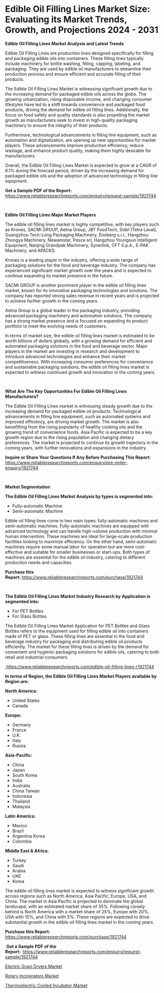 <p><h1>Edible Oil Filling Lines Market Size: Evaluating its Market Trends, Growth, and Projections 2024 - 2031</h1></p><p><strong>Edible Oil Filling Lines Market Analysis and Latest Trends</strong></p>
<p><p>Edible Oil Filling Lines are production lines designed specifically for filling and packaging edible oils into containers. These filling lines typically include machinery for bottle washing, filling, capping, labeling, and packaging. They are used by edible oil manufacturers to streamline their production process and ensure efficient and accurate filling of their products.</p><p>The Edible Oil Filling Lines Market is witnessing significant growth due to the increasing demand for packaged edible oils across the globe. The growing urbanization, rising disposable income, and changing consumer lifestyles have led to a shift towards convenience and packaged food products, driving the demand for edible oil filling lines. Additionally, the focus on food safety and quality standards is also propelling the market growth as manufacturers seek to invest in high-quality packaging machinery to ensure the integrity of their products.</p><p>Furthermore, technological advancements in filling line equipment, such as automation and digitalization, are opening up new opportunities for market players. These advancements improve production efficiency, reduce wastage, and enhance product quality, making them highly desirable for manufacturers.</p><p>Overall, the Edible Oil Filling Lines Market is expected to grow at a CAGR of 6.1% during the forecast period, driven by the increasing demand for packaged edible oils and the adoption of advanced technology in filling line equipment.</p></p>
<p><strong>Get a Sample PDF of the Report:&nbsp;</strong> <a href="https://www.reliableresearchreports.com/enquiry/request-sample/1921744">https://www.reliableresearchreports.com/enquiry/request-sample/1921744</a></p>
<p>&nbsp;</p>
<p><strong>Edible Oil Filling Lines Major Market Players</strong></p>
<p><p>The edible oil filling lines market is highly competitive, with key players such as Krones, SACMI GROUP, Aetna Group, JBT FoodTech, Sidel (Tetra Laval), Guangzhou Tech-Long Packaging Machinery, Enoberg s.r.l., Hangzhou Zhongya Machinery, Newamstar, Pesce srl, Hangzhou Youngsun Intelligent Equipment, Nanjing Grandpak Machinery, Synerlink, CFT S.p.A., E-PAK Machinery, and APACKS.</p><p>Krones is a leading player in the industry, offering a wide range of packaging solutions for the food and beverage industry. The company has experienced significant market growth over the years and is expected to continue expanding its market presence in the future.</p><p>SACMI GROUP is another prominent player in the edible oil filling lines market, known for its innovative packaging technologies and solutions. The company has reported strong sales revenue in recent years and is projected to achieve further growth in the coming years.</p><p>Aetna Group is a global leader in the packaging industry, providing advanced packaging machinery and automation solutions. The company has a strong market presence and is focused on expanding its product portfolio to meet the evolving needs of customers.</p><p>In terms of market size, the edible oil filling lines market is estimated to be worth billions of dollars globally, with a growing demand for efficient and automated packaging solutions in the food and beverage sector. Major players in the market are investing in research and development to introduce advanced technologies and enhance their market competitiveness. With increasing consumer preferences for convenience and sustainable packaging solutions, the edible oil filling lines market is expected to witness continued growth and innovation in the coming years.</p></p>
<p>&nbsp;</p>
<p><strong>What Are The Key Opportunities For Edible Oil Filling Lines Manufacturers?</strong></p>
<p><p>The Edible Oil Filling Lines market is witnessing steady growth due to the increasing demand for packaged edible oil products. Technological advancements in filling line equipment, such as automated systems and improved efficiency, are driving market growth. The market is also benefitting from the rising popularity of healthy cooking oils and the growing trend of convenience foods. Asia Pacific is expected to be a key growth region due to the rising population and changing dietary preferences. The market is projected to continue its growth trajectory in the coming years, with further innovations and expansions in the industry.</p></p>
<p><strong>Inquire or Share Your Questions If Any Before Purchasing This Report:</strong> <a href="https://www.reliableresearchreports.com/enquiry/pre-order-enquiry/1921744">https://www.reliableresearchreports.com/enquiry/pre-order-enquiry/1921744</a></p>
<p>&nbsp;</p>
<p><strong>Market Segmentation</strong></p>
<p><strong>The Edible Oil Filling Lines Market Analysis by types is segmented into:</strong></p>
<p><ul><li>Fully-automatic Machine</li><li>Semi-automatic Machine</li></ul></p>
<p><p>Edible oil filling lines come in two main types: fully-automatic machines and semi-automatic machines. Fully-automatic machines are equipped with advanced technology and can handle high-volume production with minimal human intervention. These machines are ideal for large-scale production facilities looking to maximize efficiency. On the other hand, semi-automatic machines require some manual labor for operation but are more cost-effective and suitable for smaller businesses or start-ups. Both types of machines are essential for the edible oil industry, catering to different production needs and capacities.</p></p>
<p><strong>Purchase this Report:&nbsp;</strong><a href="https://www.reliableresearchreports.com/purchase/1921744">https://www.reliableresearchreports.com/purchase/1921744</a></p>
<p>&nbsp;</p>
<p><strong>The Edible Oil Filling Lines Market Industry Research by Application is segmented into:</strong></p>
<p><ul><li>For PET Bottles</li><li>For Glass Bottles</li></ul></p>
<p><p>The Edible Oil Filling Lines Market Application for PET Bottles and Glass Bottles refers to the equipment used for filling edible oil into containers made of PET or glass. These filling lines are essential in the food and beverage industry for packaging and distributing edible oil products efficiently. The market for these filling lines is driven by the demand for convenient and hygienic packaging solutions for edible oils, catering to both retail and industrial consumers.</p></p>
<p><a href="https://www.reliableresearchreports.com/edible-oil-filling-lines-r1921744">&nbsp;https://www.reliableresearchreports.com/edible-oil-filling-lines-r1921744</a></p>
<p><strong>In terms of Region, the Edible Oil Filling Lines Market Players available by Region are:</strong></p>
<p>
    <p> <strong> North America: </strong>
        <ul>
            <li>United States</li>
            <li>Canada</li>
        </ul>
        </p> 
    <p> <strong> Europe: </strong>
        <ul>
            <li>Germany</li>
            <li>France</li>
            <li>U.K.</li>
            <li>Italy</li>
            <li>Russia</li>
        </ul>
        </p> 
    <p> <strong> Asia-Pacific: </strong>
        <ul>
            <li>China</li>
            <li>Japan</li>
            <li>South Korea</li>
            <li>India</li>
            <li>Australia</li>
            <li>China Taiwan</li>
            <li>Indonesia</li>
            <li>Thailand</li>
            <li>Malaysia</li>
        </ul>
        </p> 
    <p> <strong> Latin America: </strong>
        <ul>
            <li>Mexico</li>
            <li>Brazil</li>
            <li>Argentina Korea</li>
            <li>Colombia</li>
        </ul>
        </p> 
    <p> <strong> Middle East & Africa: </strong>
        <ul>
            <li>Turkey</li>
            <li>Saudi</li>
            <li>Arabia</li>
            <li>UAE</li>
            <li>Korea</li>
        </ul>
    </p>
    </p>
<p><p>The edible oil filling lines market is expected to witness significant growth across regions such as North America, Asia Pacific, Europe, USA, and China. The market in Asia Pacific is projected to dominate the global landscape, with an estimated market share of 35%. Following closely behind is North America with a market share of 25%, Europe with 20%, USA with 15%, and China with 5%. These regions are expected to drive substantial growth in the edible oil filling lines market in the coming years.</p></p>
<p><strong>Purchase this Report: </strong><a href="https://www.reliableresearchreports.com/purchase/1921744">https://www.reliableresearchreports.com/purchase/1921744</a></p>
<p>&nbsp;<strong>Get a Sample PDF of the Report:&nbsp;&nbsp;</strong><a href="https://www.reliableresearchreports.com/enquiry/request-sample/1921744">https://www.reliableresearchreports.com/enquiry/request-sample/1921744</a></p>
<p><strong></strong></p>
<p><p><a href="https://www.linkedin.com/pulse/electric-grain-dryers-market-comprehensive-assessment-3mtye?trackingId=IPcETJaIlqfBttuXsf3etg%3D%3D">Electric Grain Dryers Market</a></p><p><a href="https://www.linkedin.com/pulse/decoding-rotary-incinerators-market-metrics-share-trends-sgtbe?trackingId=sAJoEjGA6oYgJeQwjIoK5w%3D%3D">Rotary Incinerators Market</a></p><p><a href="https://github.com/lbird53714/Market-Research-Report-List-4/blob/main/thermoelectric-cooled-incubator-market.md">Thermoelectric Cooled Incubator Market</a></p></p>